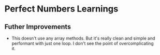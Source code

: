 # Perfect Numbers Learnings
## Futher Improvements
* This doesn't use any array methods. But it's really clean and simple and performant with just one loop. I don't see the point of overcomplicating it. 